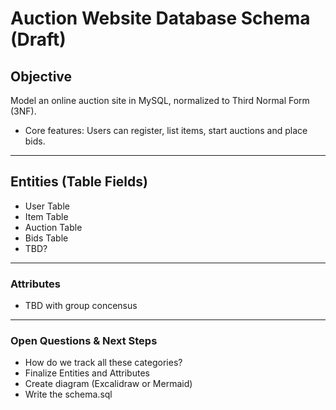 # Auction Website Database Schema (Draft)

## Objective
Model an online auction site in MySQL, normalized to Third Normal Form (3NF).
- Core features: Users can register, list items, start auctions and place bids.

___

## Entities (Table Fields)
- User Table
- Item Table
- Auction Table
- Bids Table
- TBD?
___

### Attributes
- TBD with group concensus

___

### Open Questions & Next Steps

- How do we track all these categories?
- Finalize Entities and Attributes
- Create diagram (Excalidraw or Mermaid)
- Write the schema.sql